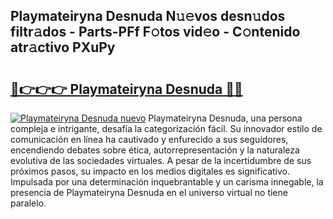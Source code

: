 ## Playmateiryna Desnuda N𝚞𝚎vos desn𝚞dos filtr𝚊dos - Parts-PFf F𝚘tos vid𝚎o - C𝚘ntenido atr𝚊ctivo PXuPy

# <h2><a href="http://mb8g9v.tromn.icu/?c=Playmateiryna+Desnuda">🔗👉👉👉 Playmateiryna Desnuda 🔗🔗</a></h2>

[![Playmateiryna Desnuda nuevo](https://i.imgur.com/pEAQMta.gif)](http://mb8g9v.tromn.icu/?c=Playmateiryna+Desnuda)
Playmateiryna Desnuda, una persona compleja e intrigante, desafía la categorización fácil. Su innovador estilo de comunicación en línea ha cautivado y enfurecido a sus seguidores, encendiendo debates sobre ética, autorrepresentación y la naturaleza evolutiva de las sociedades virtuales. A pesar de la incertidumbre de sus próximos pasos, su impacto en los medios digitales es significativo. Impulsada por una determinación inquebrantable y un carisma innegable, la presencia de Playmateiryna Desnuda en el universo virtual no tiene paralelo.
